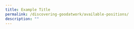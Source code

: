 ```yaml
---
title: Example Title
permalink: /discovering-goodatwork/available-positions/
description: ""
---
```

